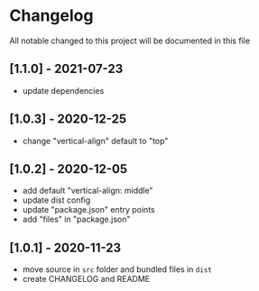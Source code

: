 # Changelog
All notable changed to this project will be documented in this file

## [1.1.0] - 2021-07-23
- update dependencies

## [1.0.3] - 2020-12-25
- change "vertical-align" default to "top"

## [1.0.2] - 2020-12-05
- add default "vertical-align: middle"
- update dist config
- update "package.json" entry points
- add "files" in "package.json"

## [1.0.1] - 2020-11-23
- move source in `src` folder and bundled files in `dist`
- create CHANGELOG and README